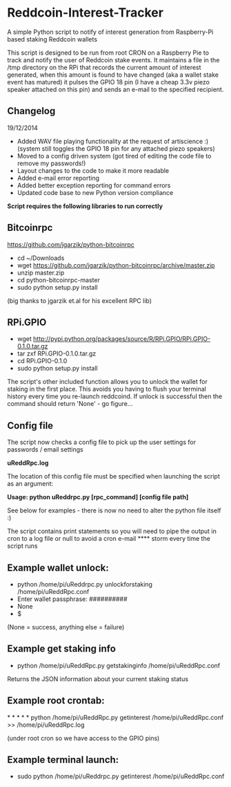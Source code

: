 Reddcoin-Interest-Tracker
=========================

A simple Python script to notify of interest generation from Raspberry-Pi based staking Reddcoin wallets

This script is designed to be run from root CRON on a Raspberry Pie to track and notify the user of Reddcoin stake events. 
It maintains a file in the /tmp directory on the RPi that records the current amount of interest generated, when this 
amount is found to have changed (aka a wallet stake event has matured) it pulses the GPIO 18 pin (I have a cheap 3.3v piezo 
speaker attached on this pin) and sends an e-mail to the specified recipient.

Changelog
---------

19/12/2014

+ Added WAV file playing functionality at the request of artiscience :) (system still toggles the GPIO 18 pin for any attached piezo speakers)
+ Moved to a config driven system (got tired of editing the code file to remove my passwords!)
+ Layout changes to the code to make it more readable
+ Added e-mail error reporting
+ Added better exception reporting for command errors
+ Updated code base to new Python version compliance

**Script requires the following libraries to run correctly**

Bitcoinrpc
----------

https://github.com/jgarzik/python-bitcoinrpc

* cd ~/Downloads
* wget https://github.com/jgarzik/python-bitcoinrpc/archive/master.zip
* unzip master.zip
* cd python-bitcoinrpc-master
* sudo python setup.py install

(big thanks to jgarzik et.al for his excellent RPC lib)

RPi.GPIO
--------

* wget http://pypi.python.org/packages/source/R/RPi.GPIO/RPi.GPIO-0.1.0.tar.gz
* tar zxf RPi.GPIO-0.1.0.tar.gz
* cd RPi.GPIO-0.1.0
* sudo python setup.py install

The script's other included function allows you to unlock the wallet for staking in the first place. This avoids you having 
to flush your terminal history every time you re-launch reddcoind. If unlock is successful then the command should return
'None' - go figure...

Config file
-----------

The script now checks a config file to pick up the user settings for passwords / email settings 

**uReddRpc.log**

The location of this config file must be specified when launching the script as an argument:

**Usage: python uReddrpc.py [rpc_command] [config file path]**

See below for examples - there is now no need to alter the python file itself :)

The script contains print statements so you will need to pipe the output in cron to a log file or null to avoid a cron e-mail
**** storm every time the script runs

Example wallet unlock:
---------------------

* python /home/pi/uReddrpc.py unlockforstaking /home/pi/uReddRpc.conf
* Enter wallet passphrase: ##########
* None
* $

(None = success, anything else = failure)

Example get staking info
------------------------

* python /home/pi/uReddRpc.py getstakinginfo /home/pi/uReddRpc.conf

Returns the JSON information about your current staking status

Example root crontab:
---------------------

\* * * * * python /home/pi/uReddRpc.py getinterest /home/pi/uReddRpc.conf >> /home/pi/uReddRpc.log

(under root cron so we have access to the GPIO pins)

Example terminal launch:
------------------------

* sudo python /home/pi/uReddrpc.py getinterest /home/pi/uReddRpc.conf
